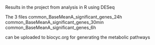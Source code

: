 Results in the project from analysis in R using DESeq 

The 3 files 
common_BaseMeanA_significant_genes_24h	
common_BaseMeanA_significant_genes_30min	
common_BaseMeanA_significant_genes_6h

can be uploaded to biocyc.org for generating the metabolic pathways 
